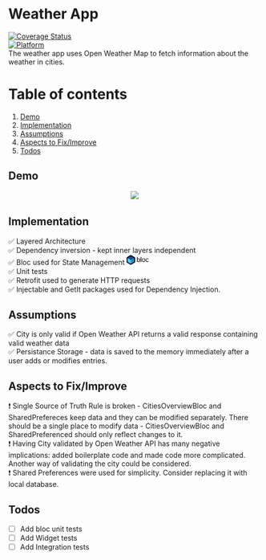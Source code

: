 # Weather App

[![Coverage Status](https://coveralls.io/repos/github/kmrosiek/flutter-weather-app/badge.svg?branch=master)](https://coveralls.io/github/kmrosiek/flutter-weather-app?branch=master)  
[![Platform](https://img.shields.io/badge/Platform-Flutter-blue.svg)](https://flutter.io)  
The weather app uses Open Weather Map to fetch information about the weather in cities.

# Table of contents
1. [Demo](#demo)
2. [Implementation](#implementation)
3. [Assumptions](#assumptions)
4. [Aspects to Fix/Improve](#aspects)
5. [Todos](#todos)

## Demo <a name="demo"></a>
<p align="center">
  <img width="30%" src="https://s10.gifyu.com/images/weatherApp.gif">
</p>

## Implementation <a name="implementation"></a>

✅ Layered Architecture  
✅ Dependency inversion - kept inner layers independent  
✅ Bloc used for State Management    <img src="https://raw.githubusercontent.com/felangel/bloc/master/docs/assets/flutter_bloc_logo_full.png" height="20" alt="Flutter Bloc Package" />  
✅ Unit tests  
✅ Retrofit used to generate HTTP requests  
✅ Injectable and GetIt packages used for Dependency Injection.  

## Assumptions <a name="assumptions"></a>
✅ City is only valid if Open Weather API returns a valid response containing valid weather data  
✅ Persistance Storage - data is saved to the memory immediately after a user adds or modifies entries.

## Aspects to Fix/Improve <a name="aspects"></a>
❗️ Single Source of Truth Rule is broken - CitiesOverviewBloc and SharedPrefereces keep data and they can be modified separately. There should be a single place to modify data - CitiesOverviewBloc and SharedPreferenced should only reflect changes to it.  
❗️ Having City validated by Open Weather API has many negative implications: added boilerplate code and made code more complicated. Another way of validating the city could be considered.  
❗️ Shared Preferences were used for simplicity. Consider replacing it with local database.

## Todos <a name="todos"></a>
- [ ] Add bloc unit tests
- [ ] Add Widget tests
- [ ] Add Integration tests